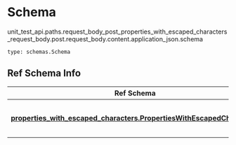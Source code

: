 # Schema
unit_test_api.paths.request_body_post_properties_with_escaped_characters_request_body.post.request_body.content.application_json.schema
```
type: schemas.Schema
```

## Ref Schema Info
Ref Schema | Input Type | Output Type
---------- | ---------- | -----------
[**properties_with_escaped_characters.PropertiesWithEscapedCharacters**](../../../../../../components/schema/properties_with_escaped_characters.md) | [properties_with_escaped_characters.PropertiesWithEscapedCharactersDictInput](../../../../../../components/schema/properties_with_escaped_characters.md#propertieswithescapedcharactersdictinput), [properties_with_escaped_characters.PropertiesWithEscapedCharactersDict](../../../../../../components/schema/properties_with_escaped_characters.md#propertieswithescapedcharactersdict), str, datetime.date, datetime.datetime, uuid.UUID, int, float, bool, None, list, tuple, bytes, io.FileIO, io.BufferedReader | [properties_with_escaped_characters.PropertiesWithEscapedCharactersDict](../../../../../../components/schema/properties_with_escaped_characters.md#propertieswithescapedcharactersdict), str, float, int, bool, None, tuple, bytes, io.FileIO
